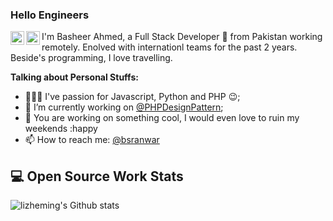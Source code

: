 ### Hello Engineers
<a href="https://twitter.com/bsranwar">
  <img align="left" alt="Basheer's Twitter" width="22px" src="https://cdn.jsdelivr.net/npm/simple-icons@v3/icons/twitter.svg" />
</a>
<a href="https://www.linkedin.com/in/basheer-ahmed-229a11b3/">
  <img align="left" alt="Basheer's LinkdeIN" width="22px" src="https://cdn.jsdelivr.net/npm/simple-icons@v3/icons/linkedin.svg" />
</a>



I'm Basheer Ahmed, a Full Stack Developer 🚀 from Pakistan working remotely. Enolved with internationl teams for the past 2 years. Beside's programming, I love travelling.

**Talking about Personal Stuffs:**

- 👨🏽‍💻 I've passion for Javascript, Python and PHP :wink:;
- 🌱 I’m currently working on [@PHPDesignPattern](https://github.com/basherr/design-patterns); 
- 💬 You are working on something cool, I would even love to ruin my weekends :happy
- 📫 How to reach me: [@bsranwar](https://twitter.com/abhisheknaiidu)

## 💻 Open Source Work Stats
![lizheming's Github stats](https://github-readme-stats.vercel.app/api?username=basherr&show_icons=true)
